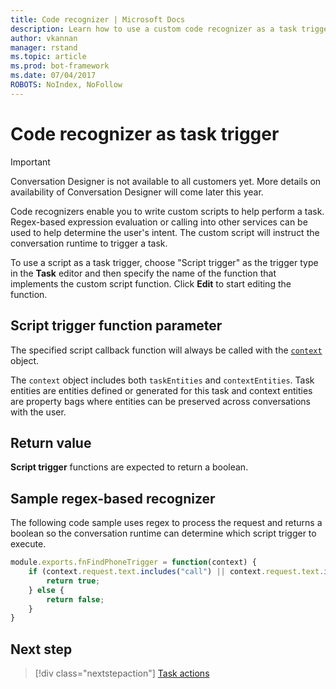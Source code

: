 ```yaml
---
title: Code recognizer | Microsoft Docs
description: Learn how to use a custom code recognizer as a task trigger.
author: vkannan
manager: rstand
ms.topic: article
ms.prod: bot-framework
ms.date: 07/04/2017
ROBOTS: NoIndex, NoFollow
---
```


# Code recognizer as task trigger
> [!IMPORTANT]
> Conversation Designer is not available to all customers yet. More details on
> availability of Conversation Designer will come later this year.

Code recognizers enable you to write custom scripts to help perform a task. Regex-based expression evaluation or calling into other services can be used to help determine the user's intent. The custom script will instruct the conversation runtime to trigger a task. 

To use a script as a task trigger, choose "Script trigger" as the trigger type in the **Task** editor and then specify the name of the function that implements the custom script function. Click **Edit** to start editing the function. 

## Script trigger function parameter

The specified script callback function will always be called with the [`context`](conversation-designer-context-object.md) object.

The `context` object includes both `taskEntities` and `contextEntities`. Task entities are entities defined or generated for this task and context entities are property bags where entities can be preserved across conversations with the user.

## Return value

**Script trigger** functions are expected to return a boolean.

## Sample regex-based recognizer
The following code sample uses regex to process the request and returns a boolean so the conversation runtime can determine which script trigger to execute.

```javascript
module.exports.fnFindPhoneTrigger = function(context) {
    if (context.request.text.includes("call") || context.request.text.includes("ring")) {
        return true;
    } else {
        return false;
    }
} 
```

## Next step
> [!div class="nextstepaction"]
> [Task actions](conversation-designer-actions.md)
